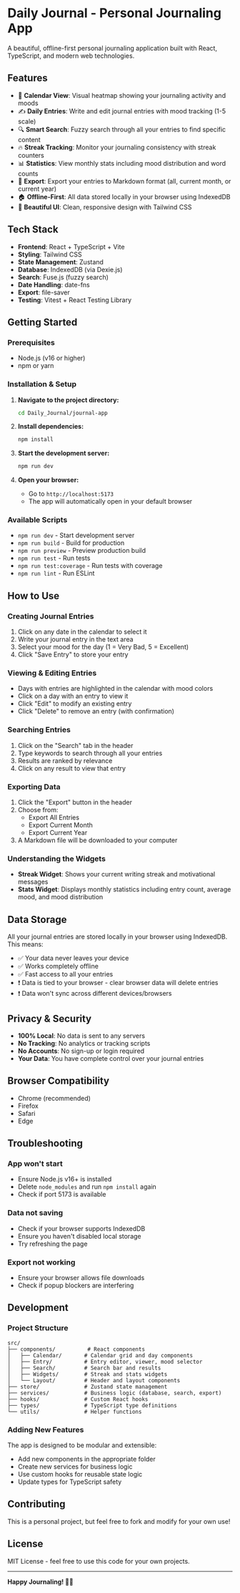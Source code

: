 # Daily Journal - Personal Journaling App

A beautiful, offline-first personal journaling application built with React, TypeScript, and modern web technologies.

## Features

- 📅 **Calendar View**: Visual heatmap showing your journaling activity and moods
- ✍️ **Daily Entries**: Write and edit journal entries with mood tracking (1-5 scale)
- 🔍 **Smart Search**: Fuzzy search through all your entries to find specific content
- 🔥 **Streak Tracking**: Monitor your journaling consistency with streak counters
- 📊 **Statistics**: View monthly stats including mood distribution and word counts
- 📁 **Export**: Export your entries to Markdown format (all, current month, or current year)
- 🏠 **Offline-First**: All data stored locally in your browser using IndexedDB
- 🎨 **Beautiful UI**: Clean, responsive design with Tailwind CSS

## Tech Stack

- **Frontend**: React + TypeScript + Vite
- **Styling**: Tailwind CSS
- **State Management**: Zustand
- **Database**: IndexedDB (via Dexie.js)
- **Search**: Fuse.js (fuzzy search)
- **Date Handling**: date-fns
- **Export**: file-saver
- **Testing**: Vitest + React Testing Library

## Getting Started

### Prerequisites

- Node.js (v16 or higher)
- npm or yarn

### Installation & Setup

1. **Navigate to the project directory:**
   ```bash
   cd Daily_Journal/journal-app
   ```

2. **Install dependencies:**
   ```bash
   npm install
   ```

3. **Start the development server:**
   ```bash
   npm run dev
   ```

4. **Open your browser:**
   - Go to `http://localhost:5173`
   - The app will automatically open in your default browser

### Available Scripts

- `npm run dev` - Start development server
- `npm run build` - Build for production
- `npm run preview` - Preview production build
- `npm run test` - Run tests
- `npm run test:coverage` - Run tests with coverage
- `npm run lint` - Run ESLint

## How to Use

### Creating Journal Entries

1. Click on any date in the calendar to select it
2. Write your journal entry in the text area
3. Select your mood for the day (1 = Very Bad, 5 = Excellent)
4. Click "Save Entry" to store your entry

### Viewing & Editing Entries

- Days with entries are highlighted in the calendar with mood colors
- Click on a day with an entry to view it
- Click "Edit" to modify an existing entry
- Click "Delete" to remove an entry (with confirmation)

### Searching Entries

1. Click on the "Search" tab in the header
2. Type keywords to search through all your entries
3. Results are ranked by relevance
4. Click on any result to view that entry

### Exporting Data

1. Click the "Export" button in the header
2. Choose from:
   - Export All Entries
   - Export Current Month
   - Export Current Year
3. A Markdown file will be downloaded to your computer

### Understanding the Widgets

- **Streak Widget**: Shows your current writing streak and motivational messages
- **Stats Widget**: Displays monthly statistics including entry count, average mood, and mood distribution

## Data Storage

All your journal entries are stored locally in your browser using IndexedDB. This means:

- ✅ Your data never leaves your device
- ✅ Works completely offline
- ✅ Fast access to all your entries
- ❗ Data is tied to your browser - clear browser data will delete entries
- ❗ Data won't sync across different devices/browsers

## Privacy & Security

- **100% Local**: No data is sent to any servers
- **No Tracking**: No analytics or tracking scripts
- **No Accounts**: No sign-up or login required
- **Your Data**: You have complete control over your journal entries

## Browser Compatibility

- Chrome (recommended)
- Firefox
- Safari
- Edge

## Troubleshooting

### App won't start
- Ensure Node.js v16+ is installed
- Delete `node_modules` and run `npm install` again
- Check if port 5173 is available

### Data not saving
- Check if your browser supports IndexedDB
- Ensure you haven't disabled local storage
- Try refreshing the page

### Export not working
- Ensure your browser allows file downloads
- Check if popup blockers are interfering

## Development

### Project Structure

```
src/
├── components/          # React components
│   ├── Calendar/       # Calendar grid and day components
│   ├── Entry/          # Entry editor, viewer, mood selector
│   ├── Search/         # Search bar and results
│   ├── Widgets/        # Streak and stats widgets
│   └── Layout/         # Header and layout components
├── store/              # Zustand state management
├── services/           # Business logic (database, search, export)
├── hooks/              # Custom React hooks
├── types/              # TypeScript type definitions
└── utils/              # Helper functions
```

### Adding New Features

The app is designed to be modular and extensible:

- Add new components in the appropriate folder
- Create new services for business logic
- Use custom hooks for reusable state logic
- Update types for TypeScript safety

## Contributing

This is a personal project, but feel free to fork and modify for your own use!

## License

MIT License - feel free to use this code for your own projects.

---

**Happy Journaling! 📝✨**
